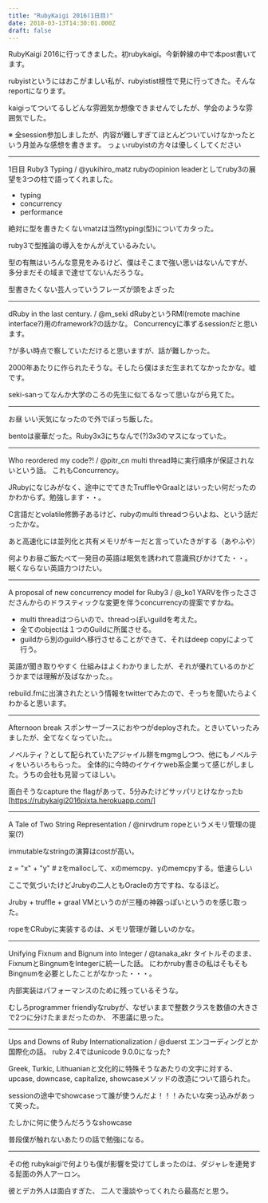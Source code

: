 ```yaml
---
title: "RubyKaigi 2016(1日目)"
date: 2018-03-13T14:30:01.000Z
draft: false
---
```


RubyKaigi 2016に行ってきました。初rubykaigi。今新幹線の中で本post書いてます。

rubyistというにはおこがましい私が、rubyistist根性で見に行ってきた。そんなreportになります。

kaigiってついてるしどんな雰囲気か想像できませんでしたが、学会のような雰囲気でした。

※ 全session参加しましたが、内容が難しすぎてほとんどついていけなかったという月並みな感想を書きます。
っょぃrubyistの方々は優しくしてください


--------------------------------------------------------------------------------

1日目
Ruby3 Typing / @yukihiro_matz
rubyのopinion leaderとしてruby3の展望を3つの柱で語ってくれました。

 * typing
 * concurrency
 * performance

絶対に型を書きたくないmatzは当然typing(型)についてカタった。

ruby3で型推論の導入をかんがえているみたい。

型の有無はいろんな意見をみるけど、僕はそこまで強い思いはないんですが、
多分まだその域まで達せてないんだろうな。

型書きたくない芸人っていうフレーズが頭をよぎった


--------------------------------------------------------------------------------

dRuby in the last century. / @m_seki
dRubyというRMI(remote machine interface?)用のframework?の話かな。
Concurrencyに準ずるsessionだと思います。

?が多い時点で察していただけると思いますが、話が難しかった。

2000年あたりに作られたそうな。そしたら僕はまだ生まれてなかったかな。嘘です。

seki-sanってなんか大学のころの先生に似てるなって思いながら見てた。


--------------------------------------------------------------------------------

お昼
いい天気になったので外でぼっち飯した。

bentoは豪華だった。Ruby3x3にちなんで(?)3x3のマスになっていた。


--------------------------------------------------------------------------------

Who reordered my code?! / @pitr_cn
multi thread時に実行順序が保証されないという話。
これもConcurrency。

JRubyになじみがなく、途中にでてきたTruffleやGraalとはいったい何だったのかわからず。勉強します・・。

C言語だとvolatile修飾子あるけど、rubyのmulti threadつらいよね、という話だったかな。

あと高速化には並列化と共有メモリがキーだと言っていたきがする（あやふや）

何よりお昼ご飯たべて一発目の英語は眠気を誘われて意識飛びかけてた・・。
眠くならない英語力つけたい。


--------------------------------------------------------------------------------

A proposal of new concurrency model for Ruby3 / @_ko1
YARVを作ったささださんからのドラスティックな変更を伴うconcurrencyの提案ですかね。

 * multi threadはつらいので、threadっぽいguildを考えた。
 * 全てのobjectは１つのGuildに所属させる。
 * guildから別のguildへ移行させることができて、それはdeep copyによって行う。

英語が聞き取りやすく
仕組みはよくわかりましたが、それが優れているのかどうかまでは理解が及ばなかった。。

rebuild.fmに出演されたという情報をtwitterでみたので、そっちを聞いたらよくわかると思います。


--------------------------------------------------------------------------------

Afternoon break
スポンサーブースにおやつがdeployされた。ときいていったみましたが、全てなくなっていた。。

ノベルティ？として配られていたアジャイル餅をmgmgしつつ、他にもノベルティをいろいろもらった。
全体的に今時のイケイケweb系企業って感じがしました。うちの会社も見習ってほしい。

面白そうなcapture the flagがあって、5分みたけどサッパリとけなかったb
[https://rubykaigi2016pixta.herokuapp.com/]


--------------------------------------------------------------------------------

A Tale of Two String Representation / @nirvdrum
ropeというメモリ管理の提案(?)

immutableなstringの演算はcostが高い。

z = "x" + "y" # zをmallocして、xのmemcpy、yのmemcpyする。低速らしい

ここで気づいたけどJrubyの二人ともOracleの方ですね、なるほど。

Jruby + truffle + graal VMというのが三種の神器っぽいというのを感じ取った。

ropeをCRubyに実装するのは、メモリ管理が難しいのかな。


--------------------------------------------------------------------------------

Unifying Fixnum and Bignum into Integer / @tanaka_akr
タイトルそのまま、FixnumとBingnumをIntegerに統一した話。
にわかruby書きの私はそもそもBingnumを必要としたことがなかった・・・。

内部実装はパフォーマンスのために残っているそうな。

むしろprogrammer friendlyなrubyが、なぜいままで整数クラスを数値の大きさで2つに分けたままだったのか、
不思議に思った。


--------------------------------------------------------------------------------

Ups and Downs of Ruby Internationalization / @duerst
エンコーディングとか国際化の話。
ruby 2.4ではunicode 9.0.0になった?

Greek, Turkic, Lithuanianと文化的に特殊そうなあたりの文字に対する、
upcase, downcase, capitalize, showcaseメソッドの改造について語られた。

sessionの途中でshowcaseって誰が使うんだよ！！！みたいな突っ込みがあって笑った。

たしかに何に使うんだろうなshowcase

普段僕が触れないあたりの話で勉強になる。


--------------------------------------------------------------------------------

その他
rubykaigiで何よりも僕が影響を受けてしまったのは、ダジャレを連発する髭面の外人アーロン。

彼とデカ外人は面白すぎた、
二人で漫談やってくれたら最高だと思う。
